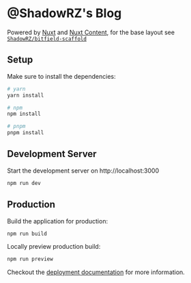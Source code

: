 # @ShadowRZ's Blog

Powered by [Nuxt](https://nuxt.com) and [Nuxt Content](https://content.nuxt.com), for the base layout see [`ShadowRZ/bitfield-scaffold`](https://github.com/ShadowRZ/bitfield-scaffold)

## Setup

Make sure to install the dependencies:

```bash
# yarn
yarn install

# npm
npm install

# pnpm
pnpm install
```

## Development Server

Start the development server on http://localhost:3000

```bash
npm run dev
```

## Production

Build the application for production:

```bash
npm run build
```

Locally preview production build:

```bash
npm run preview
```

Checkout the [deployment documentation](https://nuxt.com/docs/getting-started/deployment) for more information.
